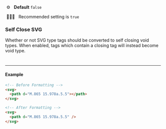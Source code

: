 &nbsp;⚙️&nbsp;&nbsp;&nbsp;**Default** `false`

&nbsp;💁🏽‍♀️&nbsp;&nbsp;&nbsp;Recommended setting is `true`

### Self Close SVG

Whether or not SVG type tags should be converted to self closing void  types. When enabled, tags which contain a closing tag will instead become void type.


#

---

#### Example

```html
<!-- Before Formatting -->
<svg>
  <path d="M.865 15.978a.5.5"></path>
</svg>

<!-- After Formatting -->
<svg>
  <path d="M.865 15.978a.5.5" />
</svg>
```
